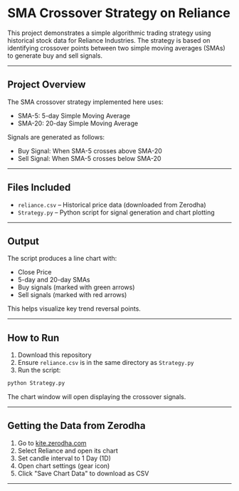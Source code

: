 # SMA Crossover Strategy on Reliance

This project demonstrates a simple algorithmic trading strategy using historical stock data for Reliance Industries. The strategy is based on identifying crossover points between two simple moving averages (SMAs) to generate buy and sell signals.

---

## Project Overview

The SMA crossover strategy implemented here uses:

- SMA-5: 5-day Simple Moving Average  
- SMA-20: 20-day Simple Moving Average  

Signals are generated as follows:
- Buy Signal: When SMA-5 crosses above SMA-20  
- Sell Signal: When SMA-5 crosses below SMA-20  

---

## Files Included

- `reliance.csv` – Historical price data (downloaded from Zerodha)
- `Strategy.py` – Python script for signal generation and chart plotting

---

## Output

The script produces a line chart with:
- Close Price
- 5-day and 20-day SMAs
- Buy signals (marked with green arrows)
- Sell signals (marked with red arrows)

This helps visualize key trend reversal points.

---

## How to Run

1. Download this repository
2. Ensure `reliance.csv` is in the same directory as `Strategy.py`
3. Run the script:

```bash
python Strategy.py
```

The chart window will open displaying the crossover signals.

---

## Getting the Data from Zerodha

1. Go to [kite.zerodha.com](https://kite.zerodha.com/)
2. Select Reliance and open its chart
3. Set candle interval to 1 Day (1D)
4. Open chart settings (gear icon)
5. Click "Save Chart Data" to download as CSV

---
